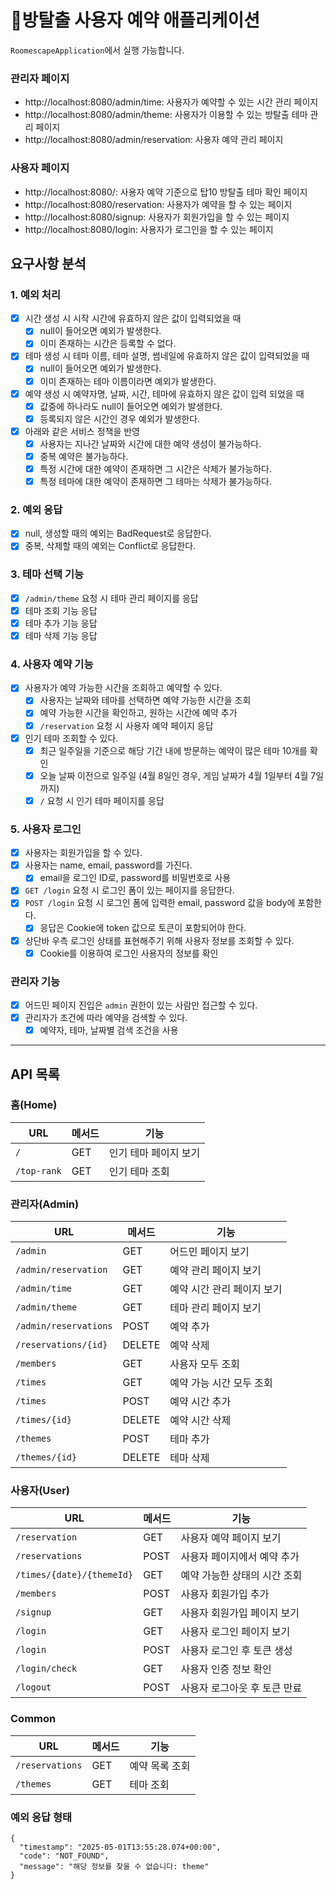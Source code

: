 # 🚪방탈출 사용자 예약 애플리케이션

`RoomescapeApplication`에서 실행 가능합니다.

### 관리자 페이지

* http://localhost:8080/admin/time: 사용자가 예약할 수 있는 시간 관리 페이지
* http://localhost:8080/admin/theme: 사용자가 이용할 수 있는 방탈출 테마 관리 페이지
* http://localhost:8080/admin/reservation: 사용자 예약 관리 페이지

### 사용자 페이지

* http://localhost:8080/: 사용자 예약 기준으로 탑10 방탈출 테마 확인 페이지
* http://localhost:8080/reservation: 사용자가 예약을 할 수 있는 페이지
* http://localhost:8080/signup: 사용자가 회원가입을 할 수 있는 페이지
* http://localhost:8080/login: 사용자가 로그인을 할 수 있는 페이지

## 요구사항 분석

### 1. 예외 처리

- [x] 시간 생성 시 시작 시간에 유효하지 않은 값이 입력되었을 때
    - [x] null이 들어오면 예외가 발생한다.
    - [x] 이미 존재하는 시간은 등록할 수 없다.
- [x] 테마 생성 시 테마 이름, 테마 설명, 썸네일에 유효하지 않은 값이 입력되었을 때
    - [x] null이 들어오면 예외가 발생한다.
    - [x] 이미 존재하는 테마 이름이라면 예외가 발생한다.
- [x] 예약 생성 시 예약자명, 날짜, 시간, 테마에 유효하지 않은 값이 입력 되었을 때
    - [x] 값중에 하나라도 null이 들어오면 예외가 발생한다.
    - [x] 등록되지 않은 시간인 경우 예외가 발생한다.
- [x] 아래와 같은 서비스 정책을 반영
    - [x] 사용자는 지나간 날짜와 시간에 대한 예약 생성이 불가능하다.
    - [x] 중복 예약은 불가능하다.
    - [x] 특정 시간에 대한 예약이 존재하면 그 시간은 삭제가 불가능하다.
    - [x] 특정 테마에 대한 예약이 존재하면 그 테마는 삭제가 불가능하다.

### 2. 예외 응답

- [x] null, 생성할 때의 예외는 BadRequest로 응답한다.
- [x] 중복, 삭제할 때의 예외는 Conflict로 응답한다.

### 3. 테마 선택 기능

- [x] `/admin/theme` 요청 시 테마 관리 페이지를 응답
- [x] 테마 조회 기능 응답
- [x] 테마 추가 기능 응답
- [x] 테마 삭제 기능 응답

### 4. 사용자 예약 기능

- [x] 사용자가 예약 가능한 시간을 조회하고 예약할 수 있다.
    - [x] 사용자는 날짜와 테마를 선택하면 예약 가능한 시간을 조회
    - [x] 예약 가능한 시간을 확인하고, 원하는 시간에 예약 추가
    - [x] `/reservation` 요청 시 사용자 예약 페이지 응답
- [x] 인기 테마 조회할 수 있다.
    - [x] 최근 일주일을 기준으로 해당 기간 내에 방문하는 예약이 많은 테마 10개를 확인
    - [x] 오늘 날짜 이전으로 일주일 (4월 8일인 경우, 게임 날짜가 4월 1일부터 4월 7일까지)
    - [x] `/` 요청 시 인기 테마 페이지를 응답

### 5. 사용자 로그인

- [x] 사용자는 회원가입을 할 수 있다.
- [x] 사용자는 name, email, password를 가진다.
    - [x] email을 로그인 ID로, password를 비밀번호로 사용
- [x] `GET /login` 요청 시 로그인 폼이 있는 페이지를 응답한다.
- [x] `POST /login` 요청 시 로그인 폼에 입력한 email, password 값을 body에 포함한다.
    - [x] 응답은 Cookie에 token 값으로 토큰이 포함되어야 한다.
- [x] 상단바 우측 로그인 상태를 표현해주기 위해 사용자 정보를 조회할 수 있다.
    - [x] Cookie를 이용하여 로그인 사용자의 정보를 확인

### 관리자 기능

- [x] 어드민 페이지 진입은 `admin` 권한이 있는 사람만 접근할 수 있다.
- [x] 관리자가 조건에 따라 예약을 검색할 수 있다.
  - [x] 예약자, 테마, 날짜별 검색 조건을 사용

---

## API 목록

### 홈(Home)

| URL         | 메서드 | 기능           |
|-------------|-----|--------------|
| `/`         | GET | 인기 테마 페이지 보기 |
| `/top-rank` | GET | 인기 테마 조회     |

### 관리자(Admin)

| URL                   | 메서드    | 기능              |
|-----------------------|--------|-----------------|
| `/admin`              | GET    | 어드민 페이지 보기      |
| `/admin/reservation`  | GET    | 예약 관리 페이지 보기    |
| `/admin/time`         | GET    | 예약 시간 관리 페이지 보기 |
| `/admin/theme`        | GET    | 테마 관리 페이지 보기    |
| `/admin/reservations` | POST   | 예약 추가           |
| `/reservations/{id}`  | DELETE | 예약 삭제           |
| `/members`            | GET    | 사용자 모두 조회       |
| `/times`              | GET    | 예약 가능 시간 모두 조회  |
| `/times`              | POST   | 예약 시간 추가        |
| `/times/{id}`         | DELETE | 예약 시간 삭제        |
| `/themes`             | POST   | 테마 추가           |
| `/themes/{id}`        | DELETE | 테마 삭제           |

### 사용자(User)

| URL                       | 메서드  | 기능               |
|---------------------------|------|------------------|
| `/reservation`            | GET  | 사용자 예약 페이지 보기    |
| `/reservations`           | POST | 사용자 페이지에서 예약 추가  |
| `/times/{date}/{themeId}` | GET  | 예약 가능한 상태의 시간 조회 |
| `/members`                | POST | 사용자 회원가입 추가      |
| `/signup`                 | GET  | 사용자 회원가입 페이지 보기  |
| `/login`                  | GET  | 사용자 로그인 페이지 보기   |
| `/login`                  | POST | 사용자 로그인 후 토큰 생성  |
| `/login/check`            | GET  | 사용자 인증 정보 확인     |
| `/logout`                 | POST | 사용자 로그아웃 후 토큰 만료 |

### Common

| URL             | 메서드 | 기능       |
|-----------------|-----|----------|
| `/reservations` | GET | 예약 목록 조회 |
| `/themes`       | GET | 테마 조회    |

### 예외 응답 형태

```
{
  "timestamp": "2025-05-01T13:55:28.074+00:00",
  "code": "NOT_FOUND",
  "message": "해당 정보를 찾을 수 없습니다: theme"
}
```
